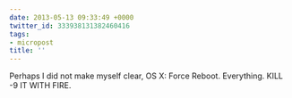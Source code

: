 ```yaml
---
date: 2013-05-13 09:33:49 +0000
twitter_id: 333938131382460416
tags:
- micropost
title: ''
---
```


Perhaps I did not make myself clear, OS X: Force Reboot. Everything. KILL -9 IT WITH FIRE.
